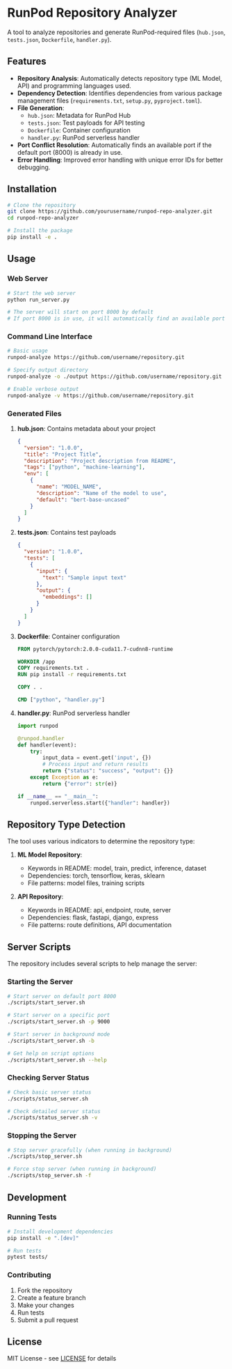 # RunPod Repository Analyzer

A tool to analyze repositories and generate RunPod-required files (`hub.json`, `tests.json`, `Dockerfile`, `handler.py`).

## Features

- **Repository Analysis**: Automatically detects repository type (ML Model, API) and programming languages used.
- **Dependency Detection**: Identifies dependencies from various package management files (`requirements.txt`, `setup.py`, `pyproject.toml`).
- **File Generation**:
  - `hub.json`: Metadata for RunPod Hub
  - `tests.json`: Test payloads for API testing
  - `Dockerfile`: Container configuration
  - `handler.py`: RunPod serverless handler
- **Port Conflict Resolution**: Automatically finds an available port if the default port (8000) is already in use.
- **Error Handling**: Improved error handling with unique error IDs for better debugging.

## Installation

```bash
# Clone the repository
git clone https://github.com/yourusername/runpod-repo-analyzer.git
cd runpod-repo-analyzer

# Install the package
pip install -e .
```

## Usage

### Web Server

```bash
# Start the web server
python run_server.py

# The server will start on port 8000 by default
# If port 8000 is in use, it will automatically find an available port
```

### Command Line Interface

```bash
# Basic usage
runpod-analyze https://github.com/username/repository.git

# Specify output directory
runpod-analyze -o ./output https://github.com/username/repository.git

# Enable verbose output
runpod-analyze -v https://github.com/username/repository.git
```

### Generated Files

1. **hub.json**: Contains metadata about your project
   ```json
   {
     "version": "1.0.0",
     "title": "Project Title",
     "description": "Project description from README",
     "tags": ["python", "machine-learning"],
     "env": [
       {
         "name": "MODEL_NAME",
         "description": "Name of the model to use",
         "default": "bert-base-uncased"
       }
     ]
   }
   ```

2. **tests.json**: Contains test payloads
   ```json
   {
     "version": "1.0.0",
     "tests": [
       {
         "input": {
           "text": "Sample input text"
         },
         "output": {
           "embeddings": []
         }
       }
     ]
   }
   ```

3. **Dockerfile**: Container configuration
   ```dockerfile
   FROM pytorch/pytorch:2.0.0-cuda11.7-cudnn8-runtime

   WORKDIR /app
   COPY requirements.txt .
   RUN pip install -r requirements.txt
   
   COPY . .
   
   CMD ["python", "handler.py"]
   ```

4. **handler.py**: RunPod serverless handler
   ```python
   import runpod
   
   @runpod.handler
   def handler(event):
       try:
           input_data = event.get('input', {})
           # Process input and return results
           return {"status": "success", "output": {}}
       except Exception as e:
           return {"error": str(e)}
   
   if __name__ == "__main__":
       runpod.serverless.start({"handler": handler})
   ```

## Repository Type Detection

The tool uses various indicators to determine the repository type:

1. **ML Model Repository**:
   - Keywords in README: model, train, predict, inference, dataset
   - Dependencies: torch, tensorflow, keras, sklearn
   - File patterns: model files, training scripts

2. **API Repository**:
   - Keywords in README: api, endpoint, route, server
   - Dependencies: flask, fastapi, django, express
   - File patterns: route definitions, API documentation

## Server Scripts

The repository includes several scripts to help manage the server:

### Starting the Server

```bash
# Start server on default port 8000
./scripts/start_server.sh

# Start server on a specific port
./scripts/start_server.sh -p 9000

# Start server in background mode
./scripts/start_server.sh -b

# Get help on script options
./scripts/start_server.sh --help
```

### Checking Server Status

```bash
# Check basic server status
./scripts/status_server.sh

# Check detailed server status
./scripts/status_server.sh -v
```

### Stopping the Server

```bash
# Stop server gracefully (when running in background)
./scripts/stop_server.sh

# Force stop server (when running in background)
./scripts/stop_server.sh -f
```

## Development

### Running Tests

```bash
# Install development dependencies
pip install -e ".[dev]"

# Run tests
pytest tests/
```

### Contributing

1. Fork the repository
2. Create a feature branch
3. Make your changes
4. Run tests
5. Submit a pull request

## License

MIT License - see [LICENSE](LICENSE) for details 
